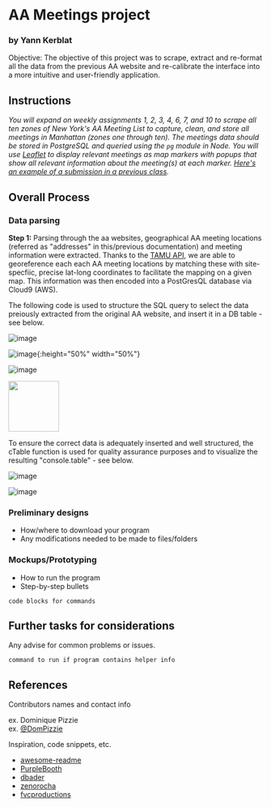 # AA Meetings project
### by Yann Kerblat

Objective:  The objective of this project was to scrape, extract and re-format all the data from the previous AA website and re-calibrate the interface into a more intuitive and user-friendly application.

## Instructions

<em> You will expand on weekly assignments 1, 2, 3, 4, 6, 7, and 10 to scrape all ten zones of New York's AA Meeting List to capture, clean, and store all meetings in Manhattan (zones one through ten). The meetings data should be stored in PostgreSQL and queried using the `pg` module in Node. You will use [Leaflet](https://leafletjs.com/examples/quick-start/) to display relevant meetings as map markers with popups that show all relevant information about the meeting(s) at each marker. [Here's an example of a submission in a previous class](http://www.jaimetanner.com/main/18ukyau9e5ai0f9dfklrsuum4ld4rz). </em>

## Overall Process

### Data parsing

<strong> Step 1:</strong> Parsing through the aa websites, geographical AA meeting locations (referred as "addresses" in this/previous documentation) and meeting information were extracted. Thanks to the [TAMU API](https://geoservices.tamu.edu/Services/Geocode/WebService/), we are able to georeference each each AA meeting locations by matching these with site-specfiic, precise lat-long coordinates to facilitate the mapping on a given map. This information was then encoded into a PostGresQL database via Cloud9 (AWS).

The following code is used to structure the SQL query to select the data preiously extracted from the original AA website, and insert it in a DB table - see below.

![image](https://user-images.githubusercontent.com/82052220/147167267-d706acfd-d932-4bf5-8301-05aa344db75f.png)

![image](https://user-images.githubusercontent.com/82052220/147167267-d706acfd-d932-4bf5-8301-05aa344db75f.png){:height="50%" width="50%"}

![image](https://user-images.githubusercontent.com/82052220/147167267-d706acfd-d932-4bf5-8301-05aa344db75f.png)

<img src="https://user-images.githubusercontent.com/82052220/147167267-d706acfd-d932-4bf5-8301-05aa344db75f.png" width="100" height="100">

<!-- <img src="https://your-image-url.type" width="100" height="100"> -->

To ensure the correct data is adequately inserted and well structured, the cTable function is used for quality assurance purposes and to visualize the resulting "console.table" - see below.

![image](https://user-images.githubusercontent.com/82052220/147167141-cb79845c-bb0f-425b-ac99-72b2a0d54ce0.png)


![image](https://user-images.githubusercontent.com/82052220/146943016-4fbe082e-01fa-478d-a11f-db9e1407d980.png)


### Preliminary designs

* How/where to download your program
* Any modifications needed to be made to files/folders

### Mockups/Prototyping

* How to run the program
* Step-by-step bullets
```
code blocks for commands
```

## Further tasks for considerations 

Any advise for common problems or issues.
```
command to run if program contains helper info
```

## References

Contributors names and contact info

ex. Dominique Pizzie  
ex. [@DomPizzie](https://twitter.com/dompizzie)

Inspiration, code snippets, etc.
* [awesome-readme](https://github.com/matiassingers/awesome-readme)
* [PurpleBooth](https://gist.github.com/PurpleBooth/109311bb0361f32d87a2)
* [dbader](https://github.com/dbader/readme-template)
* [zenorocha](https://gist.github.com/zenorocha/4526327)
* [fvcproductions](https://gist.github.com/fvcproductions/1bfc2d4aecb01a834b46)


